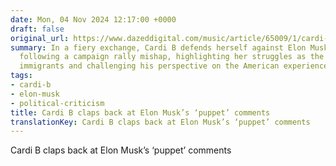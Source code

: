 ```yaml
---
date: Mon, 04 Nov 2024 12:17:00 +0000
draft: false
original_url: https://www.dazeddigital.com/music/article/65009/1/cardi-b-claps-back-at-elon-musks-puppet-comments-kamala-harris-rally?utm_source=Link&utm_medium=Link&utm_campaign=RSSFeed&utm_term=cardi-b-claps-back-at-elon-musk-s-puppet-comments
summary: In a fiery exchange, Cardi B defends herself against Elon Musk's critique
  following a campaign rally mishap, highlighting her struggles as the daughter of
  immigrants and challenging his perspective on the American experience.
tags:
- cardi-b
- elon-musk
- political-criticism
title: Cardi B claps back at Elon Musk’s ‘puppet’ comments
translationKey: Cardi B claps back at Elon Musk’s ‘puppet’ comments
---
```


Cardi B claps back at Elon Musk’s ‘puppet’ comments